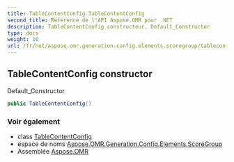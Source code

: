```yaml
---
title: TableContentConfig.TableContentConfig
second_title: Référence de l'API Aspose.OMR pour .NET
description: TableContentConfig constructeur. Default_Constructor
type: docs
weight: 10
url: /fr/net/aspose.omr.generation.config.elements.scoregroup/tablecontentconfig/tablecontentconfig/
---
```

## TableContentConfig constructor

Default_Constructor

```csharp
public TableContentConfig()
```

### Voir également

* class [TableContentConfig](../)
* espace de noms [Aspose.OMR.Generation.Config.Elements.ScoreGroup](../../tablecontentconfig/)
* Assemblée [Aspose.OMR](../../../)


